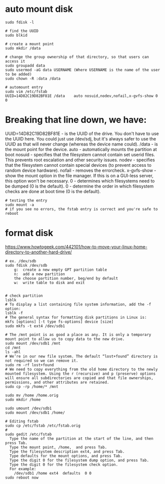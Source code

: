 # auto mount disk
```
sudo fdisk -l

# find the UUID
sudo blkid

# create a mount point
sudo mkdir /data

# change the group ownership of that directory, so that users can access it
sudo groupadd data
sudo usermod -aG data USERNAME (Where USERNAME is the name of the user to be added)
sudo chown -R :data /data

# automount entry
sudo vim /etc/fstab
UUID=14D82C19D82BF81E /data    auto nosuid,nodev,nofail,x-gvfs-show 0 0
```
# Breaking that line down, we have:
UUID=14D82C19D82BF81E - is the UUID of the drive. You don't have to use the UUID here. You could just use /dev/sdj, but it's always safer to use the UUID as that will never change (whereas the device name could).
/data - is the mount point for the device.
auto - automatically mounts the partition at boot 
nosuid - specifies that the filesystem cannot contain set userid files. This prevents root escalation and other security issues.
nodev - specifies that the filesystem cannot contain special devices (to prevent access to random device hardware).
nofail - removes the errorcheck.
x-gvfs-show - show the mount option in the file manager. If this is on a GUI-less server, this option won't be necessary.
0 - determines which filesystems need to be dumped (0 is the default).
0 - determine the order in which filesystem checks are done at boot time (0 is the default).

```
# testing the entry 
sudo mount -a
# if you see no errors, the fstab entry is correct and you're safe to reboot
```


# format disk
https://www.howtogeek.com/442101/how-to-move-your-linux-home-directory-to-another-hard-drive/
```
# ex. /dev/sdb
sudo fdisk /dev/sdb
    g:  create a new empty GPT partition table
    n:  add a new partition
    the choose partition number, beg/end by default
    w:  write table to disk and exit


# check partition
lsblk
# To display a list containing file system information, add the -f option:
lsblk -f
# The general syntax for formatting disk partitions in Linux is:
mkfs [options] [-t type fs-options] device [size]
sudo mkfs -t ext4 /dev/sdb1

# The /mnt point is as good a place as any. It is only a temporary mount point to allow us to copy data to the new drive.
sudo mount /dev/sdb1 /mnt
cd /mnt
ls -ahl
# We’re in our new file system. The default “lost+found” directory is not required so we can remove it.
sudo rm -rf lost+found
# We need to copy everything from the old home directory to the newly mounted filesystem. Using the r (recursive) and p (preserve) options will ensure all subdirectories are copied and that file ownerships, permissions, and other attributes are retained.
sudo cp -rp /home/* /mnt

sudo mv /home /home.orig
sudo mkdir /home

sudo umount /dev/sdb1
sudo mount /dev/sdb1 /home/

# Editing fstab
sudo cp /etc/fstab /etc/fstab.orig
# 
sudo gedit /etc/fstab
  Type the name of the partition at the start of the line, and then press Tab.
  Type the mount point, /home,  and press Tab.
  Type the filesystem description ext4, and press Tab.
  Type defaults for the mount options, and press Tab.
  Type the digit 0 for the filesystem dump option, and press Tab.
  Type the digit 0 for the filesystem check option.
  For example:
    /dev/sdb1 /home ext4  defaults  0 0
sudo reboot now
```


